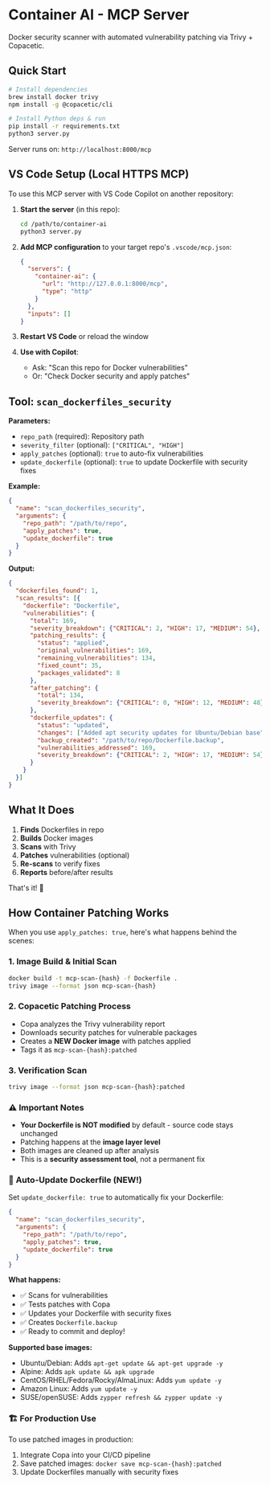 # Container AI - MCP Server

Docker security scanner with automated vulnerability patching via Trivy + Copacetic.

## Quick Start

```bash
# Install dependencies
brew install docker trivy
npm install -g @copacetic/cli

# Install Python deps & run
pip install -r requirements.txt
python3 server.py
```

Server runs on: `http://localhost:8000/mcp`

## VS Code Setup (Local HTTPS MCP)

To use this MCP server with VS Code Copilot on another repository:

1. **Start the server** (in this repo):
   ```bash
   cd /path/to/container-ai
   python3 server.py
   ```

2. **Add MCP configuration** to your target repo's `.vscode/mcp.json`:
   ```json
   {
     "servers": {
       "container-ai": {
         "url": "http://127.0.0.1:8000/mcp",
         "type": "http"
       }
     },
     "inputs": []
   }
   ```

3. **Restart VS Code** or reload the window

4. **Use with Copilot**:
   - Ask: "Scan this repo for Docker vulnerabilities"
   - Or: "Check Docker security and apply patches"

## Tool: `scan_dockerfiles_security`

**Parameters:**
- `repo_path` (required): Repository path
- `severity_filter` (optional): `["CRITICAL", "HIGH"]`
- `apply_patches` (optional): `true` to auto-fix vulnerabilities
- `update_dockerfile` (optional): `true` to update Dockerfile with security fixes

**Example:**
```json
{
  "name": "scan_dockerfiles_security",
  "arguments": {
    "repo_path": "/path/to/repo",
    "apply_patches": true,
    "update_dockerfile": true
  }
}
```

**Output:**
```json
{
  "dockerfiles_found": 1,
  "scan_results": [{
    "dockerfile": "Dockerfile",
    "vulnerabilities": {
      "total": 169,
      "severity_breakdown": {"CRITICAL": 2, "HIGH": 17, "MEDIUM": 54},
      "patching_results": {
        "status": "applied",
        "original_vulnerabilities": 169,
        "remaining_vulnerabilities": 134,
        "fixed_count": 35,
        "packages_validated": 8
      },
      "after_patching": {
        "total": 134,
        "severity_breakdown": {"CRITICAL": 0, "HIGH": 12, "MEDIUM": 48}
      },
      "dockerfile_updates": {
        "status": "updated",
        "changes": ["Added apt security updates for Ubuntu/Debian base"],
        "backup_created": "/path/to/repo/Dockerfile.backup",
        "vulnerabilities_addressed": 169,
        "severity_breakdown": {"CRITICAL": 2, "HIGH": 17, "MEDIUM": 54}
      }
    }
  }]
}
```

## What It Does

1. **Finds** Dockerfiles in repo
2. **Builds** Docker images  
3. **Scans** with Trivy
4. **Patches** vulnerabilities (optional)
5. **Re-scans** to verify fixes
6. **Reports** before/after results

That's it! 🚀

## How Container Patching Works

When you use `apply_patches: true`, here's what happens behind the scenes:

### 1. **Image Build & Initial Scan**
```bash
docker build -t mcp-scan-{hash} -f Dockerfile .
trivy image --format json mcp-scan-{hash}
```

### 2. **Copacetic Patching Process**
- Copa analyzes the Trivy vulnerability report
- Downloads security patches for vulnerable packages  
- Creates a **NEW Docker image** with patches applied
- Tags it as `mcp-scan-{hash}:patched`

### 3. **Verification Scan**
```bash
trivy image --format json mcp-scan-{hash}:patched
```

### ⚠️ **Important Notes**
- **Your Dockerfile is NOT modified** by default - source code stays unchanged
- Patching happens at the **image layer level**
- Both images are cleaned up after analysis
- This is a **security assessment tool**, not a permanent fix

### 🔧 **Auto-Update Dockerfile** (NEW!)

Set `update_dockerfile: true` to automatically fix your Dockerfile:

```json
{
  "name": "scan_dockerfiles_security", 
  "arguments": {
    "repo_path": "/path/to/repo",
    "apply_patches": true,
    "update_dockerfile": true
  }
}
```

**What happens:**
- ✅ Scans for vulnerabilities
- ✅ Tests patches with Copa  
- ✅ Updates your Dockerfile with security fixes
- ✅ Creates `Dockerfile.backup` 
- ✅ Ready to commit and deploy!

**Supported base images:**
- Ubuntu/Debian: Adds `apt-get update && apt-get upgrade -y`
- Alpine: Adds `apk update && apk upgrade`  
- CentOS/RHEL/Fedora/Rocky/AlmaLinux: Adds `yum update -y`
- Amazon Linux: Adds `yum update -y`
- SUSE/openSUSE: Adds `zypper refresh && zypper update -y`

### 🏗️ **For Production Use**
To use patched images in production:
1. Integrate Copa into your CI/CD pipeline
2. Save patched images: `docker save mcp-scan-{hash}:patched`
3. Update Dockerfiles manually with security fixes
